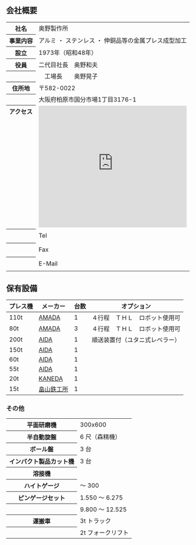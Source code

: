 ## 会社概要

<table class="noBorder">
  <tr>
    <th>社名</th>
    <td>奥野製作所</td>
  </tr>
  <tr>
    <th>事業内容</th>
    <td>アルミ ・ ステンレス ・ 伸銅品等の金属プレス成型加工</td>
  </tr>
  <tr>
    <th>設立</th>
    <td>1973年（昭和48年）</td>
  </tr>
  <tr>
    <th>役員</th>
    <td>二代目社長　奥野和夫</td>
  </tr>
  <tr>
    <th></th>
    <td>　工場長　　奥野晃子</td>
  </tr>
  <tr>
    <th>住所地</th>
    <td>〒582-0022</td>
  </tr>
  <tr>
    <th></th>
    <td>大阪府柏原市国分市場1丁目3176-1</td>
  </tr>
  <tr>
    <th style="display: flex">アクセス</th>
    <td><iframe src="https://www.google.com/maps/embed?pb=!1m18!1m12!1m3!1d210252.24517793747!2d135.65380368558542!3d34.574025!2m3!1f0!2f0!3f0!3m2!1i1024!2i768!4f13.1!3m3!1m2!1s0x6001289cc0000001%3A0x3636541c70e53652!2z5aWl6YeO6KO95L2c5omA!5e0!3m2!1sja!2sjp!4v1716047533412!5m2!1sja!2sjp" width="100%" height="330" style="border:0;" allowfullscreen="" loading="lazy" referrerpolicy="no-referrer-when-downgrade"></iframe></td>
  </tr>
  <tr>
    <th></th>
    <td style="display: flex; gap: 48px; align-items: center;">Tel <object style="height: 2em" class="svg-email-protection" data="/assets/tel.svg" type="image/svg+xml"></td>
  </tr>
  <tr>
    <th></th>
    <td style="display: flex; gap: 45px; align-items: center;">Fax <object style="height: 2em" class="svg-email-protection" data="/assets/fax.svg" type="image/svg+xml"></td>
  </tr>
  <tr>
    <th></th>
    <td style="display: flex; gap: 20px; align-items: center;">E-Mail <object style="height: 2em" class="svg-email-protection" data="/assets/em.svg" type="image/svg+xml"></object></td>
  </tr>
</table>

## 保有設備
| プレス機 | メーカー                                   | 台数 | オプション                     |
| -------- | -------------------------------------------| ---- | ------------------------------ |
| 110t     | [AMADA](https://www.amada.co.jp)           | 1    | ４行程　ＴＨＬ　ロボット使用可 |
| 80t      | [AMADA](https://www.amada.co.jp)           | 3    | ４行程　ＴＨＬ　ロボット使用可 |
| 200t     | [AIDA](https://www.aida.co.jp)             | 1    | 順送装置付（ユタニ式レベラー） |
| 150t     | [AIDA](https://www.aida.co.jp)             | 1    |                                |
| 60t      | [AIDA](https://www.aida.co.jp)             | 1    |                                |
| 55t      | [AIDA](https://www.aida.co.jp)             | 1    |                                |
| 20t      | [KANEDA](http://www.kaneda-t.com/)         | 1    |                                |
| 15t      | [畠山鉄工所](http://www.hatakeyama.ne.jp/) | 1    |                                |

### その他

<table class="noBorder smallHeader">
  <tr>
    <th>平面研磨機</th>
    <td>300x600</td>
  </tr>
  <tr>
    <th>半自動旋盤</th>
    <td>6 尺（森精機）</td>
  </tr>
  <tr>
    <th>ボール盤</th>
    <td>3 台</td>
  </tr>
  <tr>
    <th>インパクト製品カット機</th>
    <td>3 台</td>
  </tr>
  <tr>
    <th>溶接機</th>
    <td></td>
  </tr>
  <tr>
    <th>ハイトゲージ</th>
    <td>～ 300</td>
  </tr>
  <tr>
    <th>ピンゲージセット</th>
    <td>1.550 ～ 6.275</td>
  </tr>
  <tr>
    <th></th>
    <td>9.800 ～ 12.525</td>
  </tr>
  <tr>
    <th>運搬車</th>
    <td>3t トラック</td>
  </tr>
  <tr>
    <th></th>
    <td>2t フォークリフト</td>
  </tr>
</table>